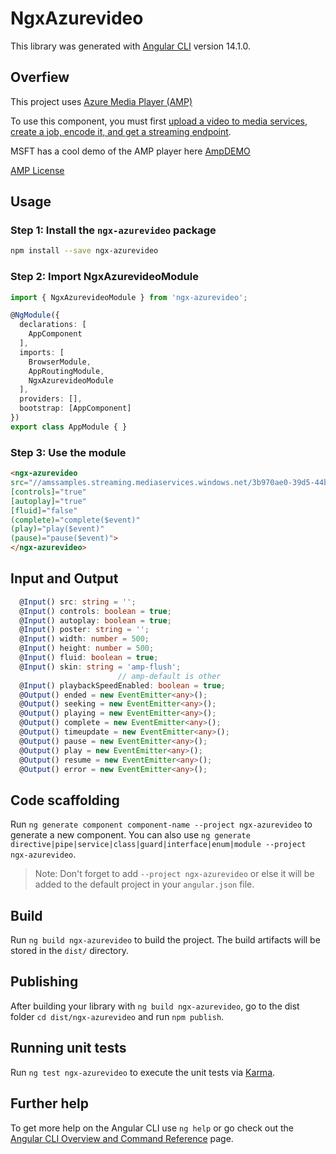 # NgxAzurevideo

This library was generated with [Angular CLI](https://github.com/angular/angular-cli) version 14.1.0.

## Overfiew
This project uses [Azure Media Player (AMP)](http://amp.azure.net/libs/amp/latest/docs/index.html)

To use this component, you must first [upload a video to media services, create a job, encode it, and get a streaming endpoint](https://docs.microsoft.com/en-us/azure/media-services/latest/manage-assets-quickstart).

MSFT has a cool demo of the AMP player here [AmpDEMO](https://ampdemo.azureedge.net/azuremediaplayer.html)

[AMP License](https://amp.azure.net/libs/amp/latest/docs/license.html)

## Usage

### Step 1: Install the `ngx-azurevideo` package

```bash
npm install --save ngx-azurevideo
```

### Step 2: Import NgxAzurevideoModule

```ts
import { NgxAzurevideoModule } from 'ngx-azurevideo';

@NgModule({
  declarations: [
    AppComponent
  ],
  imports: [
    BrowserModule,
    AppRoutingModule,
    NgxAzurevideoModule
  ],
  providers: [],
  bootstrap: [AppComponent]
})
export class AppModule { }
```

### Step 3: Use the module

```html
<ngx-azurevideo 
src="//amssamples.streaming.mediaservices.windows.net/3b970ae0-39d5-44bd-b3a3-3136143d6435/AzureMediaServicesPromo.ism/manifest"
[controls]="true"
[autoplay]="true"
[fluid]="false"
(complete)="complete($event)"
(play)="play($event)"
(pause)="pause($event)">
</ngx-azurevideo>
```

## Input and Output

```ts
  @Input() src: string = '';
  @Input() controls: boolean = true;
  @Input() autoplay: boolean = true;
  @Input() poster: string = '';
  @Input() width: number = 500;
  @Input() height: number = 500;
  @Input() fluid: boolean = true;
  @Input() skin: string = 'amp-flush';
                        // amp-default is other
  @Input() playbackSpeedEnabled: boolean = true;
  @Output() ended = new EventEmitter<any>();
  @Output() seeking = new EventEmitter<any>();
  @Output() playing = new EventEmitter<any>();
  @Output() complete = new EventEmitter<any>();
  @Output() timeupdate = new EventEmitter<any>();
  @Output() pause = new EventEmitter<any>();
  @Output() play = new EventEmitter<any>();
  @Output() resume = new EventEmitter<any>();
  @Output() error = new EventEmitter<any>();
```

## Code scaffolding

Run `ng generate component component-name --project ngx-azurevideo` to generate a new component. You can also use `ng generate directive|pipe|service|class|guard|interface|enum|module --project ngx-azurevideo`.
> Note: Don't forget to add `--project ngx-azurevideo` or else it will be added to the default project in your `angular.json` file. 

## Build

Run `ng build ngx-azurevideo` to build the project. The build artifacts will be stored in the `dist/` directory.

## Publishing

After building your library with `ng build ngx-azurevideo`, go to the dist folder `cd dist/ngx-azurevideo` and run `npm publish`.

## Running unit tests

Run `ng test ngx-azurevideo` to execute the unit tests via [Karma](https://karma-runner.github.io).

## Further help

To get more help on the Angular CLI use `ng help` or go check out the [Angular CLI Overview and Command Reference](https://angular.io/cli) page.
